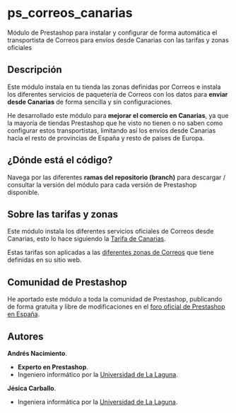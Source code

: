# ps_correos_canarias

Módulo de Prestashop para instalar y configurar de forma automática el transportista de Correos para envíos desde Canarias con las tarifas y zonas oficiales

## Descripción

Este módulo instala en tu tienda las zonas definidas por Correos e instala los diferentes servicios de paquetería de Correos con los datos para **enviar desde Canarias** de forma sencilla y sin configuraciones.

He desarrollado este módulo para **mejorar el comercio en Canarias**, ya que la mayoría de tiendas Prestashop que he visto no tienen o no saben como configurar estos transportistas, limitando así los envíos desde Canarias hacia el resto de provincias de España y resto de países de Europa.

## ¿Dónde está el código?

Navega por las diferentes **ramas del repositorio (branch)** para descargar / consultar la versión del módulo para cada versión de Prestashop disponible.

## Sobre las tarifas y zonas

Este módulo instala los diferentes servicios oficiales de Correos desde Canarias, esto lo hace siguiendo la [Tarifa de Canarias](https://www.correos.es/es/es/tarifas).

Estas tarifas son aplicadas a las [diferentes zonas de Correos](https://www.correos.es/es/es/particulares/enviar/enviar-al-extranjero/zonas-internacionales) que tiene definidas en su sitio web.

## Comunidad de Prestashop

He aportado este módulo a toda la comunidad de Prestashop, publicando de forma gratuita y libre de modificaciones en el [foro oficial de Prestashop en España](https://www.prestashop.com/forums/topic/568635-modulo-igic-impuestos-para-canarias/).

## Autores

**Andrés Nacimiento**.

* **Experto en Prestashop**.
* Ingeniero informático por la [Universidad de La Laguna](https://www.ull.es/).

**Jésica Carballo**.
* Ingeniera informática por la [Universidad de La Laguna](https://www.ull.es/).
